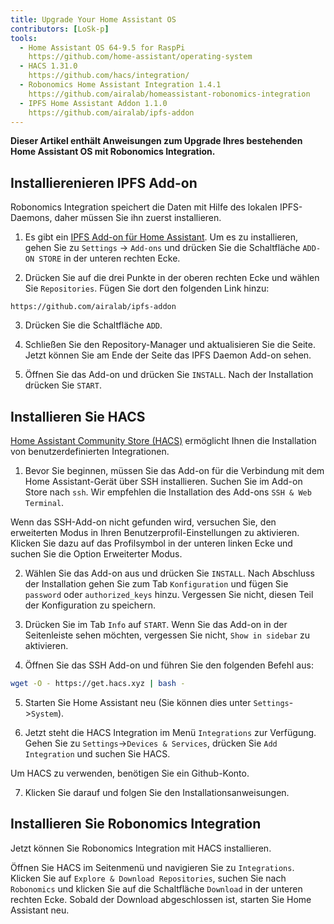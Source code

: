 ```yaml
---
title: Upgrade Your Home Assistant OS
contributors: [LoSk-p]
tools:   
  - Home Assistant OS 64-9.5 for RaspPi 
    https://github.com/home-assistant/operating-system
  - HACS 1.31.0
    https://github.com/hacs/integration/
  - Robonomics Home Assistant Integration 1.4.1
    https://github.com/airalab/homeassistant-robonomics-integration
  - IPFS Home Assistant Addon 1.1.0
    https://github.com/airalab/ipfs-addon
---
```


**Dieser Artikel enthält Anweisungen zum Upgrade Ihres bestehenden Home Assistant OS mit Robonomics Integration.**

<robo-wiki-picture src="home-assistant/homeassistant_os.png" />

## Installierenieren IPFS Add-on


Robonomics Integration speichert die Daten mit Hilfe des lokalen IPFS-Daemons, daher müssen Sie ihn zuerst installieren. 

<robo-wiki-video autoplay loop controls :videos="[{src: 'https://cloudflare-ipfs.com/ipfs/QmdAmUHW9bpTU6sUwBYu4ai4DVJ6nZ5xerjM9exvooGKGq', type:'mp4'}]" />

1. Es gibt ein [IPFS Add-on für Home Assistant](https://github.com/airalab/ipfs-addon). Um es zu installieren, gehen Sie zu `Settings` -> `Add-ons` und drücken Sie die Schaltfläche `ADD-ON STORE` in der unteren rechten Ecke.

2. Drücken Sie auf die drei Punkte in der oberen rechten Ecke und wählen Sie `Repositories`. Fügen Sie dort den folgenden Link hinzu:

<code-helper copy>

```
https://github.com/airalab/ipfs-addon
```

</code-helper>

3. Drücken Sie die Schaltfläche `ADD`.

4. Schließen Sie den Repository-Manager und aktualisieren Sie die Seite. Jetzt können Sie am Ende der Seite das IPFS Daemon Add-on sehen.

5. Öffnen Sie das Add-on und drücken Sie `INSTALL`. Nach der Installation drücken Sie `START`.

## Installieren Sie HACS

[Home Assistant Community Store (HACS)](https://hacs.xyz/) ermöglicht Ihnen die Installation von benutzerdefinierten Integrationen.

<robo-wiki-video autoplay loop controls :videos="[{src: 'https://cloudflare-ipfs.com/ipfs/QmYJFpxrww9PRvcAUhdgKufeDbyUFoBZTREZHPgV452kzs', type:'mp4'}]" />

1. Bevor Sie beginnen, müssen Sie das Add-on für die Verbindung mit dem Home Assistant-Gerät über SSH installieren. Suchen Sie im Add-on Store nach `ssh`. Wir empfehlen die Installation des Add-ons `SSH & Web Terminal`.

<robo-wiki-note type="warning" title="Warning">

  Wenn das SSH-Add-on nicht gefunden wird, versuchen Sie, den erweiterten Modus in Ihren Benutzerprofil-Einstellungen zu aktivieren. Klicken Sie dazu auf das Profilsymbol in der unteren linken Ecke und suchen Sie die Option Erweiterter Modus.

</robo-wiki-note>

2. Wählen Sie das Add-on aus und drücken Sie `INSTALL`. Nach Abschluss der Installation gehen Sie zum Tab `Konfiguration` und fügen Sie `password` oder `authorized_keys` hinzu. Vergessen Sie nicht, diesen Teil der Konfiguration zu speichern.

3. Drücken Sie im Tab `Info` auf `START`. Wenn Sie das Add-on in der Seitenleiste sehen möchten, vergessen Sie nicht, `Show in sidebar` zu aktivieren.

<robo-wiki-video autoplay loop controls :videos="[{src: 'https://cloudflare-ipfs.com/ipfs/QmcijfJ45fmW9omB67xWyPKvHhZuwLMTTQ7DBqnyxHUXR1', type:'mp4'}]" />

4. Öffnen Sie das SSH Add-on und führen Sie den folgenden Befehl aus:

<code-helper copy additionalLine="Home Assistant Command Line">

```bash
wget -O - https://get.hacs.xyz | bash -
```

</code-helper>

5. Starten Sie Home Assistant neu (Sie können dies unter `Settings`->`System`). 

6. Jetzt steht die HACS Integration im Menü `Integrations` zur Verfügung. Gehen Sie zu `Settings`->`Devices & Services`, drücken Sie `Add Integration`  und suchen Sie HACS.

<robo-wiki-note type="warning" title="Warning">

  Um HACS zu verwenden, benötigen Sie ein Github-Konto.

</robo-wiki-note>

7. Klicken Sie darauf und folgen Sie den Installationsanweisungen. 

## Installieren Sie Robonomics Integration

Jetzt können Sie Robonomics Integration mit HACS installieren.

<robo-wiki-video autoplay loop controls :videos="[{src: 'https://cloudflare-ipfs.com/ipfs/QmUodGanHyTE8hCJdcCHzvdnmuyVVGvnfTuYvYTPVKhh5d', type:'mp4'}]" />

Öffnen Sie HACS im Seitenmenü und navigieren Sie zu `Integrations`. Klicken Sie auf `Explore & Download Repositories`, suchen Sie nach `Robonomics` und klicken Sie auf die Schaltfläche `Download` in der unteren rechten Ecke. Sobald der Download abgeschlossen ist, starten Sie Home Assistant neu.